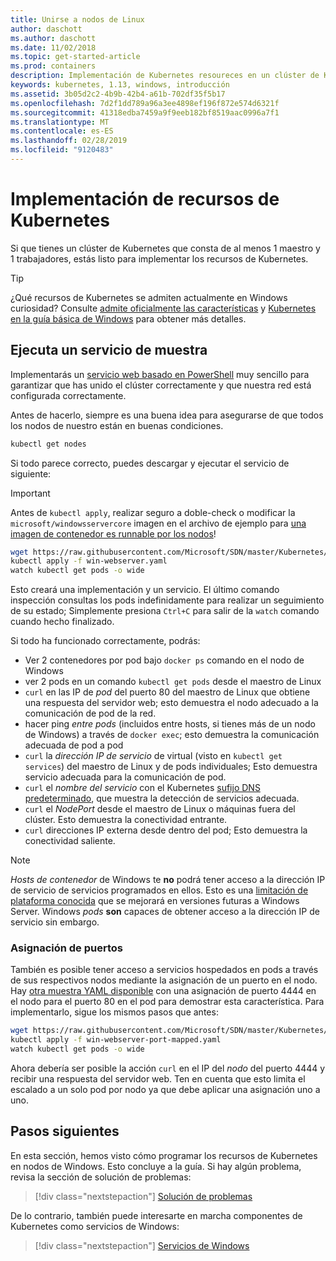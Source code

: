 ```yaml
---
title: Unirse a nodos de Linux
author: daschott
ms.author: daschott
ms.date: 11/02/2018
ms.topic: get-started-article
ms.prod: containers
description: Implementación de Kubernetes resoureces en un clúster de Kubernetes de sistemas operativos combinados.
keywords: kubernetes, 1.13, windows, introducción
ms.assetid: 3b05d2c2-4b9b-42b4-a61b-702df35f5b17
ms.openlocfilehash: 7d2f1dd789a96a3ee4898ef196f872e574d6321f
ms.sourcegitcommit: 41318edba7459a9f9eeb182bf8519aac0996a7f1
ms.translationtype: MT
ms.contentlocale: es-ES
ms.lasthandoff: 02/28/2019
ms.locfileid: "9120483"
---
```

# <a name="deploying-kubernetes-resources"></a>Implementación de recursos de Kubernetes #
Si que tienes un clúster de Kubernetes que consta de al menos 1 maestro y 1 trabajadores, estás listo para implementar los recursos de Kubernetes.
> [!TIP] 
> ¿Qué recursos de Kubernetes se admiten actualmente en Windows curiosidad? Consulte [admite oficialmente las características](https://kubernetes.io/docs/getting-started-guides/windows/#supported-features) y [Kubernetes en la guía básica de Windows](https://trello.com/b/rjTqrwjl/windows-k8s-roadmap) para obtener más detalles.


## <a name="running-a-sample-service"></a>Ejecuta un servicio de muestra ##
Implementarás un [servicio web basado en PowerShell](https://github.com/Microsoft/SDN/blob/master/Kubernetes/WebServer.yaml) muy sencillo para garantizar que has unido el clúster correctamente y que nuestra red está configurada correctamente.

Antes de hacerlo, siempre es una buena idea para asegurarse de que todos los nodos de nuestro están en buenas condiciones.
```bash
kubectl get nodes
```

Si todo parece correcto, puedes descargar y ejecutar el servicio de siguiente:
> [!Important] 
> Antes de `kubectl apply`, realizar seguro a doble-check o modificar la `microsoft/windowsservercore` imagen en el archivo de ejemplo para [una imagen de contenedor es runnable por los nodos](https://docs.microsoft.com/en-us/virtualization/windowscontainers/deploy-containers/version-compatibility#choosing-container-os-versions)!

```bash
wget https://raw.githubusercontent.com/Microsoft/SDN/master/Kubernetes/flannel/l2bridge/manifests/simpleweb.yml -O win-webserver.yaml
kubectl apply -f win-webserver.yaml
watch kubectl get pods -o wide
```

Esto creará una implementación y un servicio. El último comando inspección consultas los pods indefinidamente para realizar un seguimiento de su estado; Simplemente presiona `Ctrl+C` para salir de la `watch` comando cuando hecho finalizado.

Si todo ha funcionado correctamente, podrás:

  - Ver 2 contenedores por pod bajo `docker ps` comando en el nodo de Windows
  - ver 2 pods en un comando `kubectl get pods` desde el maestro de Linux
  - `curl` en las IP de *pod* del puerto 80 del maestro de Linux que obtiene una respuesta del servidor web; esto demuestra el nodo adecuado a la comunicación de pod de la red.
  - hacer ping *entre pods* (incluidos entre hosts, si tienes más de un nodo de Windows) a través de `docker exec`; esto demuestra la comunicación adecuada de pod a pod
  - `curl` la *dirección IP de servicio* de virtual (visto en `kubectl get services`) del maestro de Linux y de pods individuales; Esto demuestra servicio adecuada para la comunicación de pod.
  - `curl` el *nombre del servicio* con el Kubernetes [sufijo DNS predeterminado](https://kubernetes.io/docs/concepts/services-networking/dns-pod-service/#services), que muestra la detección de servicios adecuada.
  - `curl` el *NodePort* desde el maestro de Linux o máquinas fuera del clúster. Esto demuestra la conectividad entrante.
  - `curl` direcciones IP externa desde dentro del pod; Esto demuestra la conectividad saliente.

> [!Note]  
> *Hosts de contenedor* de Windows te **no** podrá tener acceso a la dirección IP de servicio de servicios programados en ellos. Esto es una [limitación de plataforma conocida](./common-problems.md#my-windows-node-cannot-access-my-services-using-the-service-ip) que se mejorará en versiones futuras a Windows Server. Windows *pods* **son** capaces de obtener acceso a la dirección IP de servicio sin embargo.

### <a name="port-mapping"></a>Asignación de puertos ### 
También es posible tener acceso a servicios hospedados en pods a través de sus respectivos nodos mediante la asignación de un puerto en el nodo. Hay [otra muestra YAML disponible](https://github.com/Microsoft/SDN/blob/master/Kubernetes/PortMapping.yaml) con una asignación de puerto 4444 en el nodo para el puerto 80 en el pod para demostrar esta característica. Para implementarlo, sigue los mismos pasos que antes:

```bash
wget https://raw.githubusercontent.com/Microsoft/SDN/master/Kubernetes/PortMapping.yaml -O win-webserver-port-mapped.yaml
kubectl apply -f win-webserver-port-mapped.yaml
watch kubectl get pods -o wide
```

Ahora debería ser posible la acción `curl` en el IP del *nodo* del puerto 4444 y recibir una respuesta del servidor web. Ten en cuenta que esto limita el escalado a un solo pod por nodo ya que debe aplicar una asignación uno a uno.


## <a name="next-steps"></a>Pasos siguientes ##
En esta sección, hemos visto cómo programar los recursos de Kubernetes en nodos de Windows. Esto concluye a la guía. Si hay algún problema, revisa la sección de solución de problemas:

> [!div class="nextstepaction"]
> [Solución de problemas](./common-problems.md)

De lo contrario, también puede interesarte en marcha componentes de Kubernetes como servicios de Windows:
> [!div class="nextstepaction"]
> [Servicios de Windows](./kube-windows-services.md)